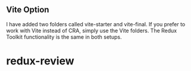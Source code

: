 ## Vite Option

I have added two folders called vite-starter and vite-final. If you prefer to work with Vite instead of CRA, simply use the Vite folders. The Redux Toolkit functionality is the same in both setups.
# redux-review
